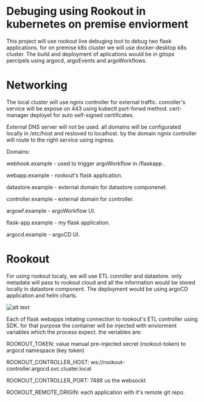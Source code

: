 # Debuging using Rookout in kubernetes on premise enviorment
This project will use rookout live debuging tool to debug two flask applications.
for on premise k8s cluster we will use docker-desktop k8s cluster.
The build and deployment of aplications would be in gitops percipels using argocd, argoEvents and argoWorkflows.


# Networking
The local cluster will use ngnix controller for external traffic. conroller's service will be expose on 443 using kubectl port-forwd method. 
cert-manager deployet for auto self-signed certificates.

External DNS server will not be used. all domains will be configurated locally in /etc/host and resloved to localhost. by the domain ngnix controller will route to the right service using ingress.

Domains:

webhook.example - used to trigger argoWorkflow in /flaskapp .

webapp.example - rookout's flask application.

datastore.example - external domain for datastore componenet.

controller.example - external domain for controller.

argowf.example - argoWorkflow UI.

flask-app.example - my flask application.

argocd.example - argoCD UI.

# Rookout
For using rookout localy, we will use ETL conroller and datastore. only metadata will pass to rookout cloud and all the information would be stored locally in datastore component. The deployment would be using argoCD application and helm charts. 

![alt text](https://docs.rookout.com/img/screenshots/etl_controller_diagram.png?raw=true "Rookout schem")


Each of flask webapps intiating connection to rookout's ETL controller using SDK. for that purpose the container will be injected with enviorment variables which the process expect. the veriables are: 

ROOKOUT_TOKEN: value manual pre-injected secret (rookout-token) to argocd namespace (key token)

ROOKOUT_CONTROLLER_HOST: ws://rookout-controller.argocd.svc.cluster.local

ROOKOUT_CONTROLLER_PORT: 7488 us the websockt 

ROOKOUT_REMOTE_ORIGIN: each application with it's remote git repo.


